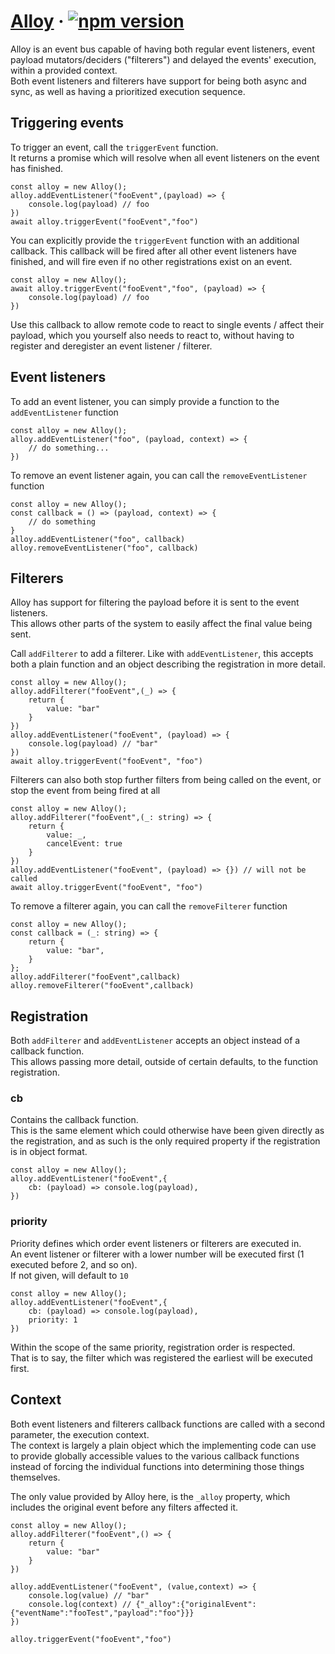# [Alloy](https://github.com/zethika/alloy) &middot; [![npm version](https://img.shields.io/npm/v/@zethika/alloy.svg?style=flat)](https://www.npmjs.com/package/@zethika/alloy) 

Alloy is an event bus capable of having both regular event listeners, event payload mutators/deciders ("filterers") and delayed the events' execution, within a provided context.  
Both event listeners and filterers have support for being both async and sync, as well as having a prioritized execution sequence.

## Triggering events
To trigger an event, call the `triggerEvent` function.  
It returns a promise which will resolve when all event listeners on the event has finished.

    const alloy = new Alloy();
    alloy.addEventListener("fooEvent",(payload) => {
        console.log(payload) // foo
    })
    await alloy.triggerEvent("fooEvent","foo")

You can explicitly provide the `triggerEvent` function with an additional callback.
This callback will be fired after all other event listeners have finished, and will fire even if no other registrations exist on an event.

    const alloy = new Alloy();
    await alloy.triggerEvent("fooEvent","foo", (payload) => {
        console.log(payload) // foo
    })

Use this callback to allow remote code to react to single events / affect their payload, which you yourself also needs to react to, without having to register and deregister an event listener / filterer.

## Event listeners
To add an event listener, you can simply provide a function to the `addEventListener` function

    const alloy = new Alloy();
    alloy.addEventListener("foo", (payload, context) => {
        // do something...
    })

To remove an event listener again, you can call the `removeEventListener` function

    const alloy = new Alloy();
    const callback = () => (payload, context) => {
        // do something
    }
    alloy.addEventListener("foo", callback)
    alloy.removeEventListener("foo", callback)

## Filterers
Alloy has support for filtering the payload before it is sent to the event listeners.  
This allows other parts of the system to easily affect the final value being sent.

Call `addFilterer` to add a filterer. Like with `addEventListener`, this accepts both a plain function and an object describing the registration in more detail.

    const alloy = new Alloy();
    alloy.addFilterer("fooEvent",(_) => {
        return {
            value: "bar"
        }
    })
    alloy.addEventListener("fooEvent", (payload) => {
        console.log(payload) // "bar"
    })
    await alloy.triggerEvent("fooEvent", "foo")

Filterers can also both stop further filters from being called on the event, or stop the event from being fired at all

    const alloy = new Alloy();
    alloy.addFilterer("fooEvent",(_: string) => {
        return {
            value: _,
            cancelEvent: true
        }
    })
    alloy.addEventListener("fooEvent", (payload) => {}) // will not be called
    await alloy.triggerEvent("fooEvent", "foo")

To remove a filterer again, you can call the `removeFilterer` function

    const alloy = new Alloy();
    const callback = (_: string) => {
        return {
            value: "bar",
        }
    };
    alloy.addFilterer("fooEvent",callback)
    alloy.removeFilterer("fooEvent",callback)


## Registration
Both `addFilterer` and `addEventListener` accepts an object instead of a callback function.  
This allows passing more detail, outside of certain defaults, to the function registration.

### cb
Contains the callback function.  
This is the same element which could otherwise have been given directly as the registration, and as such is the only required property if the registration is in object format.

    const alloy = new Alloy();
    alloy.addEventListener("fooEvent",{
        cb: (payload) => console.log(payload),
    })

### priority
Priority defines which order event listeners or filterers are executed in.  
An event listener or filterer with a lower number will be executed first (1 executed before 2, and so on).  
If not given, will default to `10`

    const alloy = new Alloy();
    alloy.addEventListener("fooEvent",{
        cb: (payload) => console.log(payload),
        priority: 1
    })

Within the scope of the same priority, registration order is respected.  
That is to say, the filter which was registered the earliest will be executed first.

## Context
Both event listeners and filterers callback functions are called with a second parameter, the execution context.  
The context is largely a plain object which the implementing code can use to provide globally accessible values to the various callback functions instead of forcing the individual functions into determining those things themselves.

The only value provided by Alloy here, is the `_alloy` property, which includes the original event before any filters affected it.

    const alloy = new Alloy();
    alloy.addFilterer("fooEvent",() => {
        return {
            value: "bar"
        }
    })

    alloy.addEventListener("fooEvent", (value,context) => {
        console.log(value) // "bar"
        console.log(context) // {"_alloy":{"originalEvent":{"eventName":"fooTest","payload":"foo"}}}
    })

    alloy.triggerEvent("fooEvent","foo")
